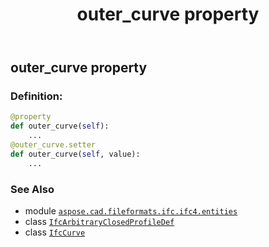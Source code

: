 ﻿---
title: outer_curve property
second_title: Aspose.CAD for Python via .NET API References
description: 
type: docs
weight: 60
url: /python-net/aspose.cad.fileformats.ifc.ifc4.entities/ifcarbitraryclosedprofiledef/outer_curve/
is_root: false
---

## outer_curve property

### Definition:
```python
@property
def outer_curve(self):
    ...
@outer_curve.setter
def outer_curve(self, value):
    ...
```

### See Also
* module [`aspose.cad.fileformats.ifc.ifc4.entities`](../../)
* class [`IfcArbitraryClosedProfileDef`](/cad/python-net/aspose.cad.fileformats.ifc.ifc4.entities/ifcarbitraryclosedprofiledef)
* class [`IfcCurve`](/cad/python-net/aspose.cad.fileformats.ifc.ifc4.entities/ifccurve)
